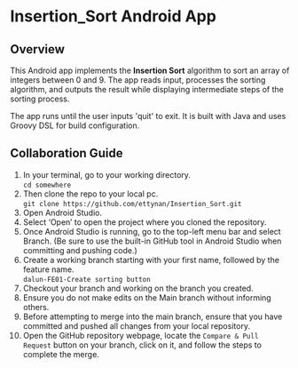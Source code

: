 # Insertion_Sort Android App

## Overview
This Android app implements the **Insertion Sort** algorithm to sort an array of integers between 0 and 9. The app reads input, processes the sorting algorithm, and outputs the result while displaying intermediate steps of the sorting process.

The app runs until the user inputs 'quit' to exit. It is built with Java and uses Groovy DSL for build configuration.


## Collaboration Guide
1. In your terminal, go to your working directory. <br>
   `cd somewhere`
2. Then clone the repo to your local pc. <br>
   `git clone https://github.com/ettynan/Insertion_Sort.git`
3. Open Android Studio.
4. Select ‘Open’ to open the project where you cloned the repository.
5. Once Android Studio is running, go to the top-left menu bar and select Branch. (Be sure to use the built-in GitHub tool in Android Studio when committing and pushing code.)
6. Create a working branch starting with your first name, followed by the feature name. <br>
   `dalun-FE01-Create sorting button` 
7. Checkout your branch and working on the branch you created.
8. Ensure you do not make edits on the Main branch without informing others.
9. Before attempting to merge into the main branch, ensure that you have committed and pushed all changes from your local repository.
10. Open the GitHub repository webpage, locate the `Compare & Pull Request` button on your branch, click on it, and follow the steps to complete the merge.